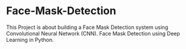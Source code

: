 # Face-Mask-Detection
This Project is about building a Face Mask Detection system using Convolutional Neural Network (CNN). Face Mask Detection using Deep Learning in Python. 
